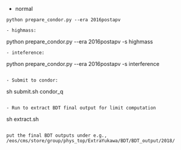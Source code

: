 - normal
```
python prepare_condor.py --era 2016postapv

- highmass:
```
python prepare_condor.py --era 2016postapv -s highmass
```
- inteference:
```
python prepare_condor.py --era 2016postapv -s interference
```

- Submit to condor:
```
sh submit.sh
condor_q
```

- Run to extract BDT final output for limit computation
```
sh extract.sh
```

put the final BDT outputs under e.g., /eos/cms/store/group/phys_top/ExtraYukawa/BDT/BDT_output/2018/
